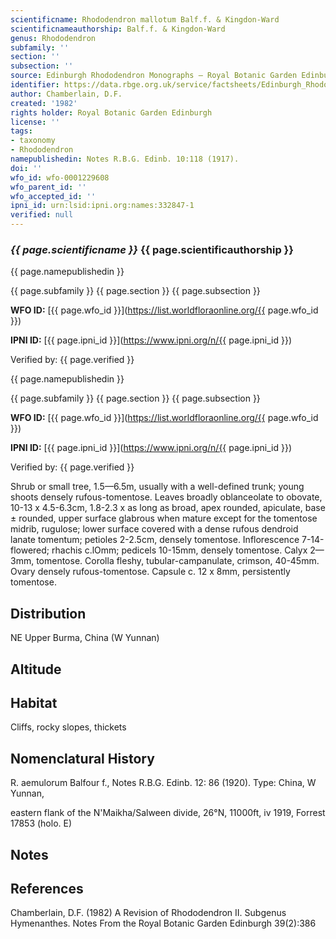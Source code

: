 ```yaml
---
scientificname: Rhododendron mallotum Balf.f. & Kingdon-Ward
scientificnameauthorship: Balf.f. & Kingdon-Ward
genus: Rhododendron
subfamily: ''
section: ''
subsection: ''
source: Edinburgh Rhododendron Monographs – Royal Botanic Garden Edinburgh
identifier: https://data.rbge.org.uk/service/factsheets/Edinburgh_Rhododendron_Monographs.xhtml
author: Chamberlain, D.F.
created: '1982'
rights holder: Royal Botanic Garden Edinburgh
license: ''
tags:
- taxonomy
- Rhododendron
namepublishedin: Notes R.B.G. Edinb. 10:118 (1917).
doi: ''
wfo_id: wfo-0001229608
wfo_parent_id: ''
wfo_accepted_id: ''
ipni_id: urn:lsid:ipni.org:names:332847-1
verified: null
---
```

### _{{ page.scientificname }}_ {{ page.scientificauthorship }}
 {{ page.namepublishedin }}

{{ page.subfamily }} {{ page.section }} {{ page.subsection }}

**WFO ID:** [{{ page.wfo_id }}](https://list.worldfloraonline.org/{{ page.wfo_id }})

**IPNI ID:** [{{ page.ipni_id }}](https://www.ipni.org/n/{{ page.ipni_id }})

Verified by: {{ page.verified }}

 {{ page.namepublishedin }}

{{ page.subfamily }} {{ page.section }} {{ page.subsection }}

**WFO ID:** [{{ page.wfo_id }}](https://list.worldfloraonline.org/{{ page.wfo_id }})

**IPNI ID:** [{{ page.ipni_id }}](https://www.ipni.org/n/{{ page.ipni_id }})

Verified by: {{ page.verified }}



Shrub or small tree, 1.5—6.5m, usually with a well-defined trunk; young shoots densely rufous-tomentose. Leaves broadly oblanceolate to obovate, 10-13 x 4.5-6.3cm, 1.8-2.3 x as long as broad, apex rounded, apiculate, base ± rounded, upper surface glabrous when mature except for the tomentose midrib, rugulose; lower surface covered with a dense rufous dendroid lanate tomentum; petioles 2-2.5cm, densely tomentose. Inflorescence 7-14-flowered; rhachis c.lOmm; pedicels 10-15mm, densely tomentose. Calyx 2—3mm, tomentose. Corolla fleshy, tubular-campanulate, crimson, 40-45mm. Ovary densely rufous-tomentose. Capsule c. 12 x 8mm, persistently tomentose.

## Distribution
NE Upper Burma, China (W Yunnan)

## Altitude


## Habitat
Cliffs, rocky slopes, thickets

## Nomenclatural History
R. aemulorum Balfour f., Notes R.B.G. Edinb. 12: 86 (1920). Type: China, W Yunnan,

   eastern flank of the N'Maikha/Salween divide, 26°N, 11000ft, iv 1919, Forrest 17853 (holo. E)
                       
## Notes


## References

Chamberlain, D.F. (1982) A Revision of Rhododendron II. Subgenus Hymenanthes. Notes From the Royal Botanic Garden Edinburgh 39(2):386
